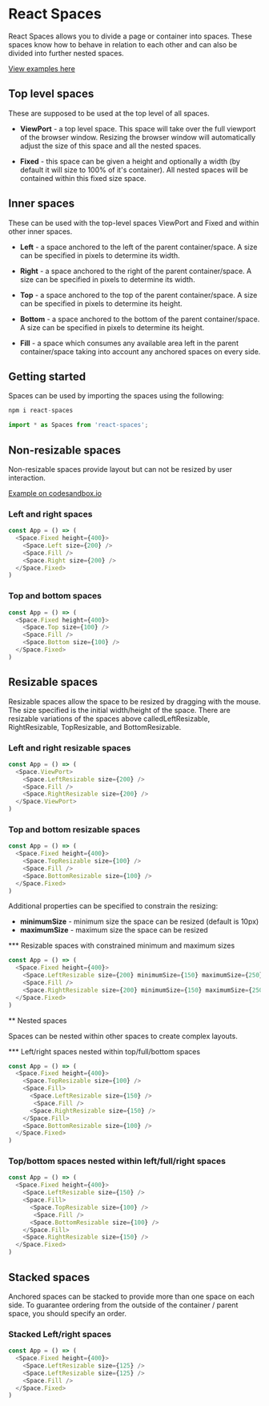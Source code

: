 # React Spaces

React Spaces allows you to divide a page or container into spaces. These spaces know how to behave in relation to each other and can also be divided into further nested spaces.

[View examples here](http://www.allaneagle.com/react-spaces/demo/)

## Top level spaces

These are supposed to be used at the top level of all spaces.

* **ViewPort** - a top level space. This space will take over the full viewport of the browser window. Resizing the browser window will automatically adjust the size of this space and all the nested spaces.

* **Fixed** - this space can be given a height and optionally a width (by default it will size to 100% of it's container). All nested spaces will be contained within this fixed size space.

## Inner spaces

These can be used with the top-level spaces ViewPort and Fixed and within other inner spaces.

* **Left** - a space anchored to the left of the parent container/space. A size can be specified in pixels to determine its width.

* **Right** - a space anchored to the right of the parent container/space. A size can be specified in pixels to determine its width.

* **Top** - a space anchored to the top of the parent container/space. A size can be specified in pixels to determine its height.

* **Bottom** - a space anchored to the bottom of the parent container/space. A size can be specified in pixels to determine its height.

* **Fill** - a space which consumes any available area left in the parent container/space taking into account any anchored spaces on every side.

## Getting started

Spaces can be used by importing the spaces using the following:

```typescript
npm i react-spaces
```

```typescript
import * as Spaces from 'react-spaces';
```

## Non-resizable spaces

Non-resizable spaces provide layout but can not be resized by user interaction.

[Example on codesandbox.io](https://codesandbox.io/s/react-shapes-left-right-spaces-ml4kl?fontsize=14)

### Left and right spaces

```typescript
const App = () => (
  <Space.Fixed height={400}>
    <Space.Left size={200} />
    <Space.Fill />
    <Space.Right size={200} />
  </Space.Fixed>
)
```

### Top and bottom spaces

```typescript
const App = () => (
  <Space.Fixed height={400}>
    <Space.Top size={100} />
    <Space.Fill />
    <Space.Bottom size={100} />
  </Space.Fixed>
)
```

## Resizable spaces

Resizable spaces allow the space to be resized by dragging with the mouse. The size specified is the initial width/height of the space. There are resizable variations of the spaces above calledLeftResizable, RightResizable, TopResizable, and BottomResizable.

### Left and right resizable spaces

```typescript
const App = () => (
  <Space.ViewPort>
    <Space.LeftResizable size={200} />
    <Space.Fill />
    <Space.RightResizable size={200} />
  </Space.ViewPort>
)
```

### Top and bottom resizable spaces

```typescript
const App = () => (
  <Space.Fixed height={400}>
    <Space.TopResizable size={100} />
    <Space.Fill />
    <Space.BottomResizable size={100} />
  </Space.Fixed>
)
```

Additional properties can be specified to constrain the resizing:

* **minimumSize** - minimum size the space can be resized (default is 10px)
* **maximumSize** - maximum size the space can be resized

*** Resizable spaces with constrained minimum and maximum sizes

```typescript
const App = () => (
  <Space.Fixed height={400}>
    <Space.LeftResizable size={200} minimumSize={150} maximumSize={250} />
    <Space.Fill />
    <Space.RightResizable size={200} minimumSize={150} maximumSize={250} />
  </Space.Fixed>
)
```
** Nested spaces

Spaces can be nested within other spaces to create complex layouts.

*** Left/right spaces nested within top/full/bottom spaces

```typescript
const App = () => (
  <Space.Fixed height={400}>
    <Space.TopResizable size={100} />
    <Space.Fill>
      <Space.LeftResizable size={150} />
       <Space.Fill />
      <Space.RightResizable size={150} />
    </Space.Fill>
    <Space.BottomResizable size={100} />
  </Space.Fixed>
)
```

### Top/bottom spaces nested within left/full/right spaces

```typescript
const App = () => (
  <Space.Fixed height={400}>
    <Space.LeftResizable size={150} />
    <Space.Fill>
      <Space.TopResizable size={100} />
       <Space.Fill />
      <Space.BottomResizable size={100} />
    </Space.Fill>
    <Space.RightResizable size={150} />
  </Space.Fixed>
)
```

## Stacked spaces

Anchored spaces can be stacked to provide more than one space on each side. To guarantee ordering from the outside of the container / parent space, you should specify an order.

### Stacked Left/right spaces

```typescript
const App = () => (
  <Space.Fixed height={400}>
    <Space.LeftResizable size={125} />
    <Space.LeftResizable size={125} />
    <Space.Fill />
  </Space.Fixed>
)
```
